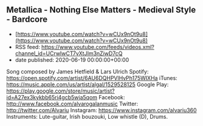 ## Metallica - Nothing Else Matters - Medieval Style - Bardcore
 - [https://www.youtube.com/watch?v=wCUx9nOt9u8](https://www.youtube.com/watch?v=wCUx9nOt9u8)
 - RSS feed: https://www.youtube.com/feeds/videos.xml?channel_id=UCrwIwCT7vXtJIm3nZiwD7cQ
 - date published: 2020-06-19 00:00:00+00:00

Song composed by James Hetfield & Lars Ulrich
Spotify: https://open.spotify.com/artist/6AU6DQHPVlHvPh175WIXHa
iTunes: https://music.apple.com/us/artist/algal/1529528125
Google Play: https://play.google.com/store/music/artist?id=A27ex3kykbb65ri4gcb5wja5qom
Facebook: http://www.facebook.com/alvarogalanmusic
Twitter: http://twitter.com/Alvariu
Instagram: https://www.instagram.com/alvariu360
Instruments: Lute-guitar, Irish bouzouki, Low whistle (D), Drums.

